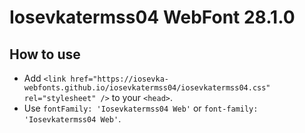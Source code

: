 # Iosevkatermss04 WebFont 28.1.0

## How to use

- Add `<link href="https://iosevka-webfonts.github.io/iosevkatermss04/iosevkatermss04.css" rel="stylesheet" />` to your `<head>`.
- Use `fontFamily: 'Iosevkatermss04 Web'` or `font-family: 'Iosevkatermss04 Web'`.
